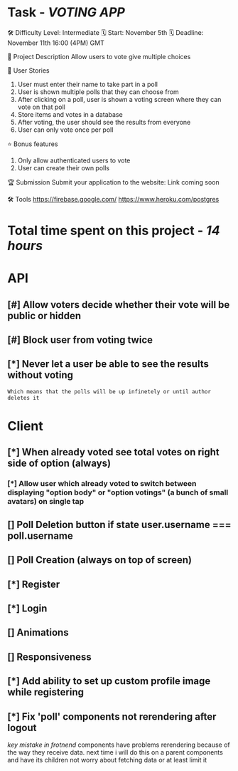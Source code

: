 # Task - *VOTING APP*

🛠️ Difficulty Level: Intermediate
🗓️ Start: November 5th
🗓️ Deadline: November 11th 16:00 (4PM) GMT

📝 Project Description
Allow users to vote give multiple choices

📔 User Stories
1. User must enter their name to take part in a poll
2. User is shown multiple polls that they can choose from
3. After clicking on a poll, user is shown a voting screen where they can vote on that poll
4. Store items and votes in a database
5. After voting, the user should see the results from everyone
6. User can only vote once per poll

⭐ Bonus features
1. Only allow authenticated users to vote
2. User can create their own polls 

🏆 Submission
Submit your application to the website:
Link coming soon

🛠️  Tools
https://firebase.google.com/
https://www.heroku.com/postgres



# Total time spent on this project - *14 hours*

# API
## [#] Allow voters decide whether their vote will be public or hidden
## [#] Block user from voting twice
## [*] Never let a user be able to see the results without voting
    Which means that the polls will be up infinetely or until author deletes it

# Client 
## [*] When already voted see total votes on right side of option (always)
### [*] Allow user which already voted to switch between displaying "option body" or "option votings" (a bunch of small avatars) on single tap
## [] Poll Deletion button if state user.username === poll.username
## [] Poll Creation (always on top of screen)
## [*] Register
## [*] Login
## [] Animations
## [] Responsiveness
## [*] Add ability to set up custom profile image while registering
## [*] Fix 'poll' components not rerendering after logout 



*key mistake in frotnend*
components have problems rerendering because of the way they receive data. next time i will do this on a parent components and have its children not worry about fetching data or at least limit it